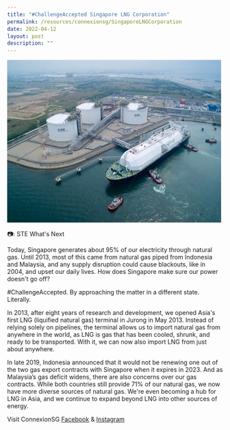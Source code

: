 ```yaml
---
title: "#ChallengeAccepted Singapore LNG Corporation"
permalink: /resources/connexionsg/SingaporeLNGCorporation
date: 2022-04-12
layout: post
description: ""
---
```

![](/images/Asia's%20first%20LNG%20(liquified%20natural%20gas)%20terminal.jpg)

📷: STE What's Next 

Today, Singapore generates about 95% of our electricity through natural gas. Until 2013, most of this came from natural gas piped from Indonesia and Malaysia, and any supply disruption could cause blackouts, like in 2004, and upset our daily lives. How does Singapore make sure our power doesn't go off?

#ChallengeAccepted. By approaching the matter in a different state. Literally.

In 2013, after eight years of research and development, we opened Asia's first LNG (liquified natural gas) terminal in Jurong in May 2013. Instead of relying solely on pipelines, the terminal allows us to import natural gas from anywhere in the world, as LNG is gas that has been cooled, shrunk, and ready to be transported. With it, we can now also import LNG from just about anywhere.

In late 2019, Indonesia announced that it would not be renewing one out of the two gas export contracts with Singapore when it expires in 2023. And as Malaysia’s gas deficit widens, there are also concerns over our gas contracts. While both countries still provide 71% of our natural gas, we now have more diverse sources of natural gas. We're even becoming a hub for LNG in Asia, and we continue to expand beyond LNG into other sources of energy.

Visit ConnexionSG [Facebook](https://www.facebook.com/ConnexionSG) & [Instagram](https://www.instagram.com/connexionsg/)
